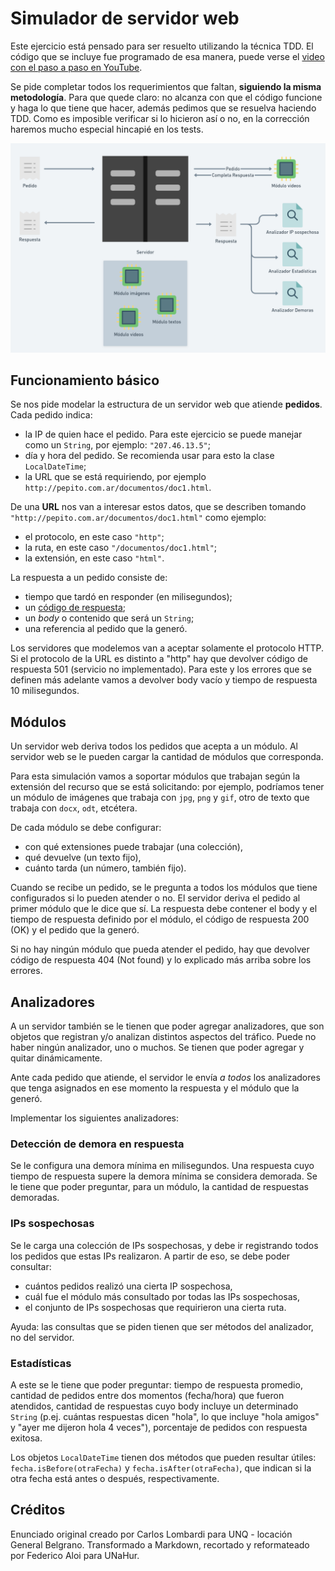 # Simulador de servidor web

Este ejercicio está pensado para ser resuelto utilizando la técnica TDD. El código que se incluye fue programado de esa manera, puede verse el [video con el paso a paso en YouTube](https://youtu.be/tgJnN4f04ug).

Se pide completar todos los requerimientos que faltan, **siguiendo la misma metodología**. Para que quede claro: no alcanza con que el código funcione y haga lo que tiene que hacer, además pedimos que se resuelva haciendo TDD. Como es imposible verificar si lo hicieron así o no, en la corrección haremos mucho especial hincapié en los tests.

![Esquema](./assets/servidor-secuencia.png)

## Funcionamiento básico

Se nos pide modelar la estructura de un servidor web que atiende **pedidos**. Cada pedido indica:
* la IP de quien hace el pedido. Para este ejercicio se puede manejar como un `String`, por ejemplo: `"207.46.13.5"`;
* día y hora del pedido. Se recomienda usar para esto la clase `LocalDateTime`;
* la URL que se está requiriendo, por ejemplo `http://pepito.com.ar/documentos/doc1.html`. 

De una **URL** nos van a interesar estos datos, que se describen tomando `"http://pepito.com.ar/documentos/doc1.html"` como ejemplo:
* el protocolo, en este caso `"http"`;
* la ruta, en este caso `"/documentos/doc1.html"`;
* la extensión, en este caso `"html"`.

La respuesta a un pedido consiste de: 
* tiempo que tardó en responder (en milisegundos); 
* un [código de respuesta](https://es.wikipedia.org/wiki/Anexo:C%C3%B3digos_de_estado_HTTP);
* un _body_ o contenido que será un `String`;
* una referencia al pedido que la generó.

Los servidores que modelemos van a aceptar solamente el protocolo HTTP. Si el protocolo de la URL es distinto a "http" hay que devolver código de respuesta 501 (servicio no implementado). Para este y los errores que se definen más adelante vamos a devolver body vacío y tiempo de respuesta 10 milisegundos.

## Módulos

Un servidor web deriva todos los pedidos que acepta a un módulo. Al servidor web se le pueden cargar la cantidad de módulos que corresponda. 

Para esta simulación vamos a soportar módulos que trabajan según la extensión del recurso que se está solicitando: por ejemplo, podríamos tener un módulo de imágenes que trabaja con `jpg`, `png` y `gif`, otro de texto que trabaja con `docx`, `odt`, etcétera.

De cada módulo se debe configurar:
* con qué extensiones puede trabajar (una colección),
* qué devuelve (un texto fijo),
* cuánto tarda (un número, también fijo).

Cuando se recibe un pedido, se le pregunta a todos los módulos que tiene configurados si lo pueden atender o no. El servidor deriva el pedido al primer módulo que le dice que sí. La respuesta debe contener el body y el tiempo de respuesta definido por el módulo, el código de respuesta 200 (OK) y el pedido que la generó.

Si no hay ningún módulo que pueda atender el pedido, hay que devolver código de respuesta 404 (Not found) y lo explicado más arriba sobre los errores.

## Analizadores

A un servidor también se le tienen que poder agregar analizadores, que son objetos que registran y/o analizan distintos aspectos del tráfico. Puede no haber ningún analizador, uno o muchos. Se tienen que poder agregar y quitar dinámicamente.

Ante cada pedido que atiende, el servidor le envía _a todos_ los analizadores que tenga asignados en ese momento la respuesta y el módulo que la generó.

Implementar los siguientes analizadores:

### Detección de demora en respuesta

Se le configura una demora mínima en milisegundos. Una respuesta cuyo tiempo de respuesta supere la demora mínima se considera demorada. Se le tiene que poder preguntar, para un módulo, la cantidad de respuestas demoradas.

### IPs sospechosas

Se le carga una colección de IPs sospechosas, y debe ir registrando todos los pedidos que estas IPs realizaron. A partir de eso, se debe poder consultar:

* cuántos pedidos realizó una cierta IP sospechosa,
* cuál fue el módulo más consultado por todas las IPs sospechosas,
* el conjunto de IPs sospechosas que requirieron una cierta ruta.

Ayuda: las consultas que se piden tienen que ser métodos del analizador, no del servidor. 

### Estadísticas

A este se le tiene que poder preguntar: tiempo de respuesta promedio, cantidad de pedidos entre dos momentos (fecha/hora) que fueron atendidos, cantidad de respuestas cuyo body incluye un determinado `String` (p.ej. cuántas respuestas dicen "hola", lo que incluye "hola amigos" y "ayer me dijeron hola 4 veces"), porcentaje de pedidos con respuesta exitosa.

Los objetos `LocalDateTime` tienen dos métodos que pueden resultar útiles: `fecha.isBefore(otraFecha)` y `fecha.isAfter(otraFecha)`, que indican si la otra fecha está antes o después, respectivamente.

## Créditos

Enunciado original creado por Carlos Lombardi para UNQ - locación General Belgrano. Transformado a Markdown, recortado y reformateado por Federico Aloi para UNaHur.
